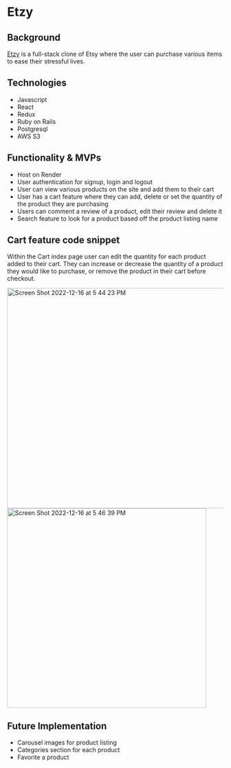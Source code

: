 # Etzy

## Background

[Etzy](https://www.Etzy.onrender.com) is a full-stack clone of Etsy where the user can purchase various items to ease their stressful lives.

## Technologies

- Javascript
- React
- Redux
- Ruby on Rails
- Postgresql
- AWS S3

## Functionality & MVPs

- Host on Render
- User authentication for signup, login and logout
- User can view various products on the site and add them to their cart
- User has a cart feature where they can add, delete or set the quantity of the product they are purchasing
- Users can comment a review of a product, edit their review and delete it
- Search feature to look for a product based off the product listing name

## Cart feature code snippet

Within the Cart index page user can edit the quantity for each product added to their cart. They can increase or decrease the quantity of a product they would like to purchase, or remove the product in their cart before checkout.

<img width="511" alt="Screen Shot 2022-12-16 at 5 44 23 PM" src="https://user-images.githubusercontent.com/11719460/208201510-9b19bd92-01ae-4407-bb5e-57a1c32f3883.png">

<img width="463" alt="Screen Shot 2022-12-16 at 5 46 39 PM" src="https://user-images.githubusercontent.com/11719460/208201527-984e1f3c-ef2c-4d6f-8caf-69cb6a6b85a4.png">

## Future Implementation
 - Carousel images for product listing
 - Categories section for each product
 - Favorite a product


